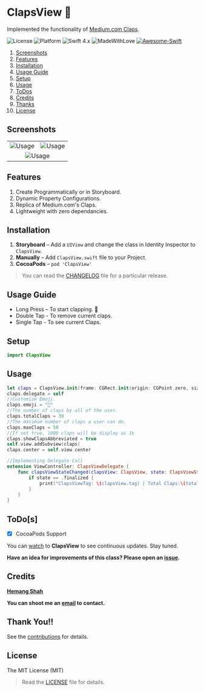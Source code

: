 # ClapsView 👏
Implemented the functionality of [Medium.com Claps](https://blog.medium.com/show-authors-more-%EF%B8%8F-with-s-c1652279ba01).

![License](https://img.shields.io/badge/License-MIT-lightgrey.svg)
![Platform](https://img.shields.io/badge/Platforms-iOS-red.svg)
![Swift 4.x](https://img.shields.io/badge/Swift-4.x-blue.svg)
![MadeWithLove](https://img.shields.io/badge/Made%20with%20%E2%9D%A4-India-green.svg)
[![Awesome-Swift](https://cdn.rawgit.com/sindresorhus/awesome/d7305f38d29fed78fa85652e3a63e154dd8e8829/media/badge.svg)](https://github.com/matteocrippa/awesome-swift/)

1. [Screenshots](#screenshots)
2. [Features](#features)
3. [Installation](#installation)
4. [Usage Guide](#usage-guide)
5. [Setup](#setup)
6. [Usage](#usage)
6. [ToDos](#todos)
7. [Credits](#credits)
8. [Thanks](#thank-you)
9. [License](#license)

## Screenshots

<table>
<tr>
<td align="center"><img src = "https://github.com/hemangshah/ClapsView/blob/master/Screenshots/Screenshot-1.png" alt = "Usage"></td>
<td align="center"><img src = "https://github.com/hemangshah/ClapsView/blob/master/Screenshots/Screenshot-2.png" alt = "Usage"></td>
</tr>
<tr>
<td align="center" colspan="3"><img src = "https://github.com/hemangshah/ClapsView/blob/master/Screenshots/ClapsViewUsage.gif" alt = "Usage"></td>
</tr>
</table>

## Features

1. Create Programmatically or in Storyboard.
2. Dynamic Property Configurations.
3. Replica of Medium.com's Claps.
7. Lightweight with zero dependancies.

## Installation

1. **Storyboard** – Add a `UIView` and change the class in Identity Inspector to `ClapsView`.<br>
2. **Manually** – Add `ClapsView.swift` file to your Project.<br>
3. **CocoaPods** – `pod 'ClapsView'`
    
> You can read the [CHANGELOG](https://github.com/hemangshah/ClapsView/blob/master/CHANGELOG.md) file for a particular release.

## Usage Guide

- Long Press – To start clapping. 👏
- Double Tap - To remove current claps.
- Single Tap - To see current Claps.

## Setup

````swift
import ClapsView
````

## Usage
````swift
let claps = ClapsView.init(frame: CGRect.init(origin: CGPoint.zero, size: CGSize.init(width: 100.0, height: 100.0)))
claps.delegate = self
//Customize Emoji.
claps.emoji = "👏"
//The number of claps by all of the user.
claps.totalClaps = 30
//The maximum number of claps a user can do.
claps.maxClaps = 50
//If set true, 1000 claps will be display as 1k
claps.showClapsAbbreviated = true
self.view.addSubview(claps)
claps.center = self.view.center

//Implementing Delegate Call
extension ViewController: ClapsViewDelegate {
    func clapsViewStateChanged(clapsView: ClapsView, state: ClapsViewStates, totalClaps: Int, currentClaps: Int) {
        if state == .finalized {
            print("ClapsViewTag: \(clapsView.tag) | Total Claps:\(totalClaps) | Current Claps:\(currentClaps)")
        }
    }
}
````

## ToDo[s]

- [x] CocoaPods Support

You can [watch](https://github.com/hemangshah/ClapsView/subscription) to <b>ClapsView</b> to see continuous updates. Stay tuned.

<b>Have an idea for improvements of this class?
Please open an [issue](https://github.com/hemangshah/ClapsView/issues/new).</b>
    
## Credits

<b>[Hemang Shah](https://about.me/hemang.shah)</b>

**You can shoot me an [email](http://www.google.com/recaptcha/mailhide/d?k=01IzGihUsyfigse2G9z80rBw==&c=vU7vyAaau8BctOAIJFwHVbKfgtIqQ4QLJaL73yhnB3k=) to contact.**
   
## Thank You!!

See the [contributions](https://github.com/hemangshah/ClapsView/blob/master/CONTRIBUTIONS.md) for details.

## License

The MIT License (MIT)

> Read the [LICENSE](https://github.com/hemangshah/ClapsView/blob/master/LICENSE) file for details.
